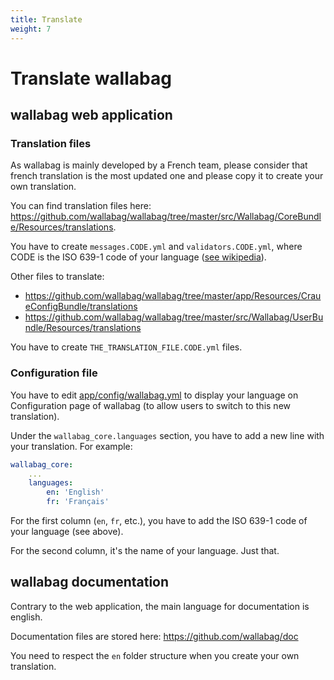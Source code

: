 ```yaml
---
title: Translate
weight: 7
---
```


# Translate wallabag

## wallabag web application

### Translation files

As wallabag is mainly developed by a French team, please consider that
french translation is the most updated one and please copy it to create
your own translation.

You can find translation files here:
https://github.com/wallabag/wallabag/tree/master/src/Wallabag/CoreBundle/Resources/translations.

You have to create `messages.CODE.yml` and `validators.CODE.yml`, where
CODE is the ISO 639-1 code of your language ([see
wikipedia](https://en.wikipedia.org/wiki/List_of_ISO_639-1_codes)).

Other files to translate:

-   https://github.com/wallabag/wallabag/tree/master/app/Resources/CraueConfigBundle/translations
-   https://github.com/wallabag/wallabag/tree/master/src/Wallabag/UserBundle/Resources/translations

You have to create `THE_TRANSLATION_FILE.CODE.yml` files.

### Configuration file

You have to edit
[app/config/wallabag.yml](https://github.com/wallabag/wallabag/blob/master/app/config/wallabag.yml)
to display your language on Configuration page of wallabag (to allow
users to switch to this new translation).

Under the `wallabag_core.languages` section, you have to add a new line
with your translation. For example:

```yaml
wallabag_core:
    ...
    languages:
        en: 'English'
        fr: 'Français'
```

For the first column (`en`, `fr`, etc.), you have to add the ISO 639-1
code of your language (see above).

For the second column, it's the name of your language. Just that.

## wallabag documentation

Contrary to the web application, the main language for documentation is
english.

Documentation files are stored here:
<https://github.com/wallabag/doc>

You need to respect the `en` folder structure when you create your own
translation.
